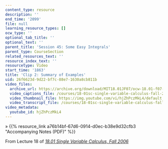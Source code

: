 ```yaml
---
content_type: resource
description: ''
end_time: '2099'
file: null
learning_resource_types: []
ocw_type: ''
optional_tab_title: ''
optional_text: ''
parent_title: 'Session 45: Some Easy Integrals'
parent_type: CourseSection
related_resources_text: ''
resource_index_text: ''
resourcetype: Video
start_time: '1863'
title: 'Clip 2: Summary of Examples'
uid: 26f6623d-9d22-bf7c-88e7-1630a8cb811b
video_files:
  archive_url: https://archive.org/download/MIT18.01JF07/ocw-18.01-f07-lec18_300k.mp4
  video_captions_file: /courses/18-01sc-single-variable-calculus-fall-2010/cb7a8724b48d56298b71cf312f6bf17e_hjZhPczMkL4.vtt
  video_thumbnail_file: https://img.youtube.com/vi/hjZhPczMkL4/default.jpg
  video_transcript_file: /courses/18-01sc-single-variable-calculus-fall-2010/4e134ee184e3982d5acbd41b2029c9a3_hjZhPczMkL4.pdf
video_metadata:
  youtube_id: hjZhPczMkL4
---
```


» {{% resource_link a76b14bf-67d6-0914-d0ec-b38e9d32cfb3 "Accompanying Notes (PDF)" %}}

From Lecture 18 of [_18.01 Single Variable Calculus, Fall 2006_](/courses/18-01-single-variable-calculus-fall-2006/video_galleries/video-lectures)

